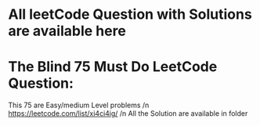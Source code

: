 # All leetCode Question with Solutions are available here


# The Blind 75 Must Do LeetCode Question:
This 75 are Easy/medium Level problems /n
https://leetcode.com/list/xi4ci4ig/ /n All the Solution are available in folder
